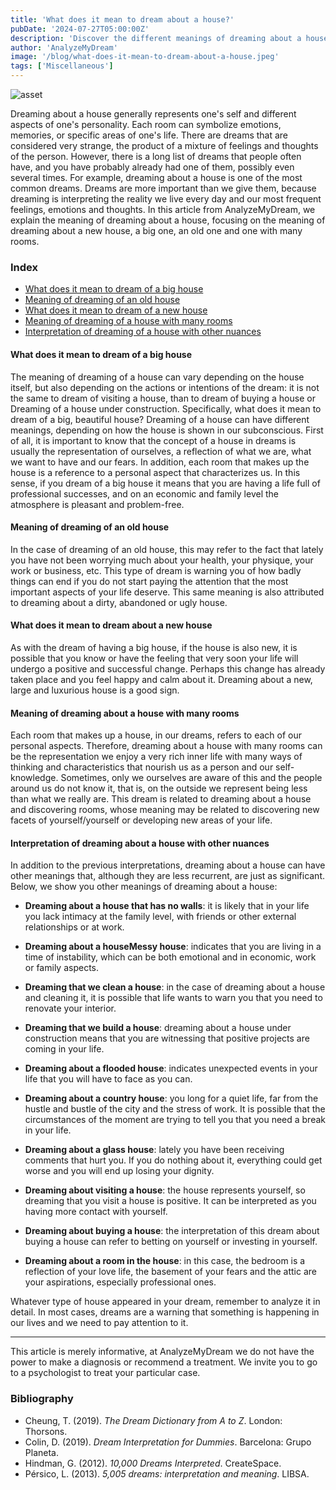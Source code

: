 ```yaml
---
title: 'What does it mean to dream about a house?'
pubDate: '2024-07-27T05:00:00Z'
description: 'Discover the different meanings of dreaming about a house, from large and new houses to old houses with many rooms, and how to interpret these dreams.'
author: 'AnalyzeMyDream'
image: '/blog/what-does-it-mean-to-dream-about-a-house.jpeg'
tags: ['Miscellaneous']
---
```


![asset](/blog/what-does-it-mean-to-dream-about-a-house.jpeg)

Dreaming about a house generally represents one's self and different aspects of one's personality. Each room can symbolize emotions, memories, or specific areas of one's life. There are dreams that are considered very strange, the product of a mixture of feelings and thoughts of the person. However, there is a long list of dreams that people often have, and you have probably already had one of them, possibly even several times. For example, dreaming about a house is one of the most common dreams. 
Dreams are more important than we give them, because dreaming is interpreting the reality we live every day and our most frequent feelings, emotions and thoughts. In this article from AnalyzeMyDream, we explain the 
meaning of dreaming about a house, focusing on the meaning of dreaming about a new house, a big one, an old one and one with many rooms. 

### Index

- [What does it mean to dream of a big house](#what-does-it-mean-to-dream-of-a-big-house)
- [Meaning of dreaming of an old house](#meaning-of-dreaming-of-an-old-house)
- [What does it mean to dream of a new house](#what-does-it-mean-to-dream-of-a-new-house)
- [Meaning of dreaming of a house with many rooms](#meaning-of-dreaming-of-a-house-with-many-rooms)
- [Interpretation of dreaming of a house with other nuances](#interpretation-of-dreaming-of-a-house-with-other-nuances)

#### What does it mean to dream of a big house

The meaning of dreaming of a house can vary depending on the house itself, but also depending on the actions or intentions of the dream: it is not the same to dream of visiting a house, than to dream of buying a house or Dreaming of a house under construction. 
Specifically, what does it mean to dream of a big, beautiful house? Dreaming of a house can have different meanings, depending on how the house is shown in our subconscious. First of all, it is important to know that the concept of a house in dreams is usually 
the representation of ourselves, a reflection of what we are, what we want to have and our fears. In addition, each room that makes up the house is a reference to a personal aspect that characterizes us. 
In this sense, if you dream of a big house it means that you are having a life full of professional
successes, and on an economic and family level the atmosphere is pleasant and problem-free. 

#### Meaning of dreaming of an old house

In the case of dreaming of an old house, this may refer to the fact that lately you have not been worrying much about your health, your physique, your work or business, etc. This type of dream is warning you of how badly things can end if you do not start paying the attention that the most important aspects of your life deserve. This same meaning is also attributed to dreaming about a dirty, abandoned or ugly house.

#### What does it mean to dream about a new house

As with the dream of having a big house, if the house is also new, it is possible that you know or have the feeling that very soon your life will undergo a positive and successful change. Perhaps this change has already taken place and you feel happy and calm about it. Dreaming about a new, large and luxurious house is a good sign.

#### Meaning of dreaming about a house with many rooms

Each room that makes up a house, in our dreams, refers to each of our personal aspects. Therefore, dreaming about a house with many rooms can be the representation
we enjoy a very rich inner life
with many ways of thinking and characteristics that nourish us as a person and our self-knowledge. Sometimes, only we ourselves are aware of this and the people around us do not know it, that is, on the outside we represent being less than what we really are.
This dream is related to dreaming about a house and discovering rooms, whose meaning may be related to
discovering new facets of yourself/yourself
or developing new areas of your life.

#### Interpretation of dreaming about a house with other nuances

In addition to the previous interpretations, dreaming about a house can have other meanings that, although they are less recurrent, are just as significant. Below, we show you other meanings of dreaming about a house:
- **Dreaming about a house that has no walls**: it is likely that in your life you lack intimacy at the family level, with friends or other external relationships or at work.
- **Dreaming about a houseMessy house**: indicates that you are living in a time of instability, which can be both emotional and in economic, work or family aspects.
- **Dreaming that we clean a house**: in the case of dreaming about a house and cleaning it, it is possible that life wants to warn you that you need to renovate your interior. 

- **Dreaming that we build a house**: dreaming about a house under construction means that you are witnessing that positive projects are coming in your life.
- **Dreaming about a flooded house**: indicates unexpected events in your life that you will have to face as you can.
- **Dreaming about a country house**: you long for a quiet life, far from the hustle and bustle of the city and the stress of work. It is possible that the circumstances of the moment are trying to tell you that you need a break in your life.
- **Dreaming about a glass house**: lately you have been receiving comments that hurt you. If you do nothing about it, everything could get worse and you will end up losing your dignity.
- **Dreaming about visiting a house**: the house represents yourself, so dreaming that you visit a house is positive. It can be interpreted as you having more contact with yourself.
- **Dreaming about buying a house**: the interpretation of this dream about buying a house can refer to betting on yourself or investing in yourself. 

- **Dreaming about a room in the house**: in this case, the bedroom is a reflection of your love life, the basement of your fears and the attic are your aspirations, especially professional ones.

Whatever type of house appeared in your dream, remember to analyze it in detail. In most cases, dreams are a warning that something is happening in our lives and we need to pay attention to it.

---

This article is merely informative, at AnalyzeMyDream we do not have the power to make a diagnosis or recommend a treatment. We invite you to go to a psychologist to treat your particular case.

### Bibliography

- Cheung, T. (2019). *The Dream Dictionary from A to Z*. London: Thorsons.
- Colin, D. (2019). *Dream Interpretation for Dummies*. Barcelona: Grupo Planeta.
- Hindman, G. (2012). *10,000 Dreams Interpreted*. CreateSpace.
- Pérsico, L. (2013). *5,005 dreams: interpretation and meaning*. LIBSA.